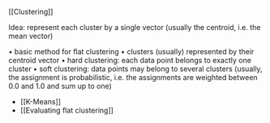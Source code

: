 [[Clustering]]

Idea: represent each cluster by a single vector (usually the centroid, i.e. the mean vector)

• basic method for flat clustering
• clusters (usually) represented by their centroid vector
• hard clustering: each data point belongs to exactly one cluster
• soft clustering: data points may belong to several clusters (usually, the assignment is probabilistic, i.e. the assignments are weighted between 0.0 and 1.0 and sum up to one)


- [[K-Means]]
- [[Evaluating flat clustering]]